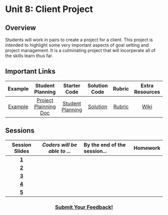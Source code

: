 # Unit 8: Client Project

## Overview
Students will work in pairs to create a project for a client. This project is intended to highlight some very important aspects of goal setting and project management. It is a culminating project that will incorperate all of the skills learn thus far. 

## Important Links

| Example | Student Planning |  Starter Code | Solution Code  | Rubric | Extra Resources |
|:-------:|:-------:|:-------:|:-------:|:-------:|:-------:|
|[Example]() | [Project Plainning Doc]() | [Student Planning]() | [Solution]() | [Rubric](https://drive.google.com/open?id=1KYAtDxUNMjCAMOsC8V6ad8xazCEorROszMWtHn2nXDE) | [Wiki](https://github.com/ScriptEdcurriculum/curriculum17-18/wiki/2.-Advanced#unit-8-client) |

## Sessions 
|Session Slides|*Coders will be able to ...*|By the end of the session...|Homework|
|:-------:|-------|:-------|:-------|
|[**1**](https://docs.google.com/presentation/d/1Uacs7Uwq8D-E1N8nE9ku0vvpR67L28LxJsOaH7rJ5sE/edit#slide=id.g24b312dfe7_0_545)|  | | |
|[**2**](https://docs.google.com/presentation/d/1Uacs7Uwq8D-E1N8nE9ku0vvpR67L28LxJsOaH7rJ5sE/edit#slide=id.g24b312dfe7_0_592)|  | | |
|[**3**](https://docs.google.com/presentation/d/1Uacs7Uwq8D-E1N8nE9ku0vvpR67L28LxJsOaH7rJ5sE/edit#slide=id.g24b312dfe7_0_686)|  | | |
|[**4**](https://docs.google.com/presentation/d/1Uacs7Uwq8D-E1N8nE9ku0vvpR67L28LxJsOaH7rJ5sE/edit#slide=id.g24b312dfe7_0_806)|  | | |
|[**5**](https://docs.google.com/presentation/d/1Uacs7Uwq8D-E1N8nE9ku0vvpR67L28LxJsOaH7rJ5sE/edit#slide=id.g24b312dfe7_0_733)|  | | |

<h3 align="center"><a href="https://docs.google.com/forms/d/e/1FAIpQLSdmoYjRk6tqJHI5Y1ELjOZ7tiYj58dmoIBEeUaXK5ciIdljIg/viewform">Submit Your Feedback!</a></h3>

